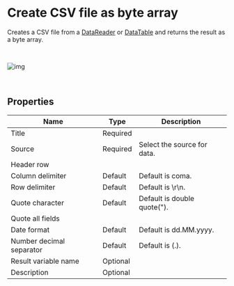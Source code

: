# Create CSV file as byte array

Creates a CSV file from a [DataReader](https://learn.microsoft.com/en-us/dotnet/api/system.data.idatareader) or [DataTable](https://learn.microsoft.com/en-us/dotnet/api/system.data.datatable) and returns the result as a byte array.

<br/>

![img](https://profitbasedocs.blob.core.windows.net/flowimages/byteArray.png)

<br/>

## Properties

| Name                     | Type     | Description                 |
| ------------------------ | -------- | --------------------------- |
| Title                    | Required |                             |
| Source                   | Required | Select the source for data. |
| Header row               |          |                             |
| Column delimiter         | Default  | Default is coma.            |
| Row delimiter            | Default  | Default is \\r\\n.          |
| Quote character          | Default  | Default is double quote("). |
| Quote all fields         |          |                             |
| Date format              | Default  | Default is dd.MM.yyyy.      |
| Number decimal separator | Default  | Default is (.).             |
| Result variable name     | Optional |                             |
| Description              | Optional |                             |
